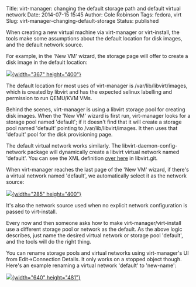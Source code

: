 Title: virt-manager: changing the default storage path and default virtual network
Date: 2014-07-15 15:45
Author: Cole Robinson
Tags: fedora, virt
Slug: virt-manager-changing-default-storage
Status: published

When creating a new virtual machine via virt-manager or virt-install, the tools make some assumptions about the default location for disk images, and the default network source.

For example, in the 'New VM' wizard, the storage page will offer to create a disk image in the default location:


[![](http://4.bp.blogspot.com/-sYFmftbe-VA/U8V_KQ11FaI/AAAAAAAAAD0/gszjhOLZbAI/s1600/Screenshot+from+2014-07-15+15:20:56.png){width="367" height="400"}](http://4.bp.blogspot.com/-sYFmftbe-VA/U8V_KQ11FaI/AAAAAAAAAD0/gszjhOLZbAI/s1600/Screenshot+from+2014-07-15+15:20:56.png)


The default location for most uses of virt-manager is /var/lib/libvirt/images, which is created by libvirt and has the expected selinux labelling and permission to run QEMU/KVM VMs.

Behind the scenes, virt-manager is using a libvirt storage pool for creating disk images. When the 'New VM' wizard is first run, virt-manager looks for a storage pool named 'default'; if it doesn't find that it will create a storage pool named 'default' pointing to /var/lib/libvirt/images. It then uses that 'default' pool for the disk provisioning page.

The default virtual network works similarly. The libvirt-daemon-config-network package will dynamically create a libvirt virtual network named 'default'. You can see the XML definition [over here](http://libvirt.org/git/?p=libvirt.git;a=blob;f=src/network/default.xml;h=d7241d0c16271bb7598b5bc1bb90d8145183de50;hb=HEAD) in libvirt.git.

When virt-manager reaches the last page of the 'New VM' wizard, if there's a virtual network named 'default', we automatically select it as the network source:


[![](http://3.bp.blogspot.com/-RMEQe709QCg/U8WCpEKwFdI/AAAAAAAAAEA/qypJIW5YRwQ/s1600/Screenshot+from+2014-07-15+15:35:47.png){width="285" height="400"}](http://3.bp.blogspot.com/-RMEQe709QCg/U8WCpEKwFdI/AAAAAAAAAEA/qypJIW5YRwQ/s1600/Screenshot+from+2014-07-15+15:35:47.png)


It's also the network source used when no explicit network configuration is passed to virt-install.

Every now and then someone asks how to make virt-manager/virt-install use a different storage pool or network as the default. As the above logic describes, just name the desired virtual network or storage pool 'default', and the tools will do the right thing.

You can rename storage pools and virtual networks using virt-manager's UI from Edit-\>Connection Details. It only works on a stopped object though. Here's an example renaming a virtual network 'default' to 'new-name':


[![](http://2.bp.blogspot.com/-bzrj04OTliw/U8WEC1PlGDI/AAAAAAAAAEM/ABU7QO-i7Tk/s1600/Screenshot+from+2014-07-15+15:41:33.png){width="640" height="481"}](http://2.bp.blogspot.com/-bzrj04OTliw/U8WEC1PlGDI/AAAAAAAAAEM/ABU7QO-i7Tk/s1600/Screenshot+from+2014-07-15+15:41:33.png)
